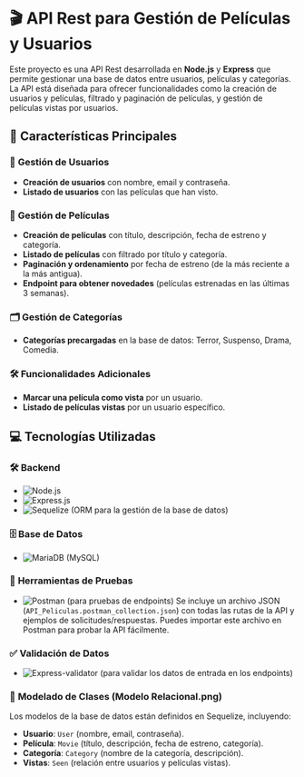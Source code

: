 # 🎬 API Rest para Gestión de Películas y Usuarios

Este proyecto es una API Rest desarrollada en **Node.js** y **Express** que permite gestionar una base de datos entre usuarios, películas y categorías. La API está diseñada para ofrecer funcionalidades como la creación de usuarios y películas, filtrado y paginación de películas, y gestión de películas vistas por usuarios.

## 🚀 Características Principales

### 👥 **Gestión de Usuarios**
- **Creación de usuarios** con nombre, email y contraseña.
- **Listado de usuarios** con las películas que han visto.

### 🎥 **Gestión de Películas**
- **Creación de películas** con título, descripción, fecha de estreno y categoría.
- **Listado de películas** con filtrado por título y categoría.
- **Paginación y ordenamiento** por fecha de estreno (de la más reciente a la más antigua).
- **Endpoint para obtener novedades** (películas estrenadas en las últimas 3 semanas).

### 🗂️ **Gestión de Categorías**
- **Categorías precargadas** en la base de datos: Terror, Suspenso, Drama, Comedia.

### 🛠️ **Funcionalidades Adicionales**
- **Marcar una película como vista** por un usuario.
- **Listado de películas vistas** por un usuario específico.

## 💻 Tecnologías Utilizadas

### 🛠️ **Backend**
- ![Node.js](https://img.shields.io/badge/Node.js-339933?style=for-the-badge&logo=nodedotjs&logoColor=white)
- ![Express.js](https://img.shields.io/badge/Express.js-000000?style=for-the-badge&logo=express&logoColor=white)
- ![Sequelize](https://img.shields.io/badge/Sequelize-52B0E7?style=for-the-badge&logo=sequelize&logoColor=white) (ORM para la gestión de la base de datos)

### 🗄️ **Base de Datos**
- ![MariaDB](https://img.shields.io/badge/MariaDB-003545?style=for-the-badge&logo=mariadb&logoColor=white) (MySQL)

### 🧪 **Herramientas de Pruebas**
- ![Postman](https://img.shields.io/badge/Postman-FF6C37?style=for-the-badge&logo=postman&logoColor=white) (para pruebas de endpoints)
Se incluye un archivo JSON (`API_Peliculas.postman_collection.json`) con todas las rutas de la API y ejemplos de solicitudes/respuestas. Puedes importar este archivo en Postman para probar la API fácilmente.

### ✅ **Validación de Datos**
- ![Express-validator](https://img.shields.io/badge/Express_validator-000000?style=for-the-badge&logo=express&logoColor=white) (para validar los datos de entrada en los endpoints)

### 📄 **Modelado de Clases** (Modelo Relacional.png)
Los modelos de la base de datos están definidos en Sequelize, incluyendo:
- **Usuario**: `User` (nombre, email, contraseña).
- **Película**: `Movie` (título, descripción, fecha de estreno, categoría).
- **Categoría**: `Category` (nombre de la categoría, descripción).
- **Vistas**: `Seen` (relación entre usuarios y películas vistas).

